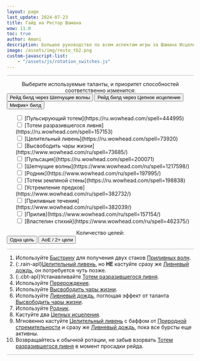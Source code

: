 ```yaml
---
layout: page
last_update: 2024-07-23
title: Гайд на Рестор Шамана
wow: 11.0
toc: true
author: Amani
description: Большое руководство по всем аспектам игры за Шамана Исцеления. Здесь разобраны билды талантов, приоритет заклинаний, подбор экипировки, настройка интерфейса, макросы и WA и многое другое.
image: /assets/img/resto_tb2.png
custom-javascript-list:
    - "/assets/js/rotation_switches.js"
---
```



<hr style="height:1px;background-color:#bbb">
<p></p>


<center>Выберите используемые таланты, и приоритет способностей соответственно изменится:</center>

<div class="btn-toolbar justify-content-center mt-2 mb-3">
  <div class="btn-group" role="group">
    <button type="button" id="build_resto_ww" class="btn btn-primary rotation-btn">Рейд билд через Шепчущие волны</button>
    <button type="button" id="build_resto_ch" class="btn btn-primary rotation-btn">Рейд билд через Цепное исцеление</button>
    <button type="button" id="build_resto_mplus" class="btn btn-primary rotation-btn">Мифик+ билд</button>
  </div>
</div>


<ul class="rotation_switches form-check form-switch mb-2" style="list-style-type: none;">
  <li markdown="span" class="rotation_switch">
    <input class="form-check-input" type="checkbox" id="rotation_switch_totem"> [Пульсирующий тотем](https://ru.wowhead.com/spell=444995)</li>  
  <li markdown="span" class="rotation_switch">
    <input class="form-check-input" type="checkbox" id="rotation_switch_cbt"> [Тотем разразившегося ливня](https://ru.wowhead.com/spell=157153)</li>     
  <li markdown="span" class="rotation_switch">
    <input class="form-check-input" type="checkbox" id="rotation_switch_rain"> [Целительный ливень](https://ru.wowhead.com/spell=73920)</li>    
  <li markdown="span" class="rotation_switch">
    <input class="form-check-input" type="checkbox" id="rotation_switch_ul"> [Высвободить чары жизни](https://www.wowhead.com/ru/spell=73685/)</li>  
  <li markdown="span" class="rotation_switch">
    <input class="form-check-input" type="checkbox" id="rotation_switch_und"> [Пульсация](https://ru.wowhead.com/spell=200071)</li>  
  <li markdown="span" class="rotation_switch"> 
    <input class="form-check-input" type="checkbox" id="rotation_switch_ww"> [Шепчущие волны](https://www.wowhead.com/ru/spell=1217598/)</li>
  <li markdown="span" class="rotation_switch">
    <input class="form-check-input" type="checkbox" id="rotation_switch_ws"> [Родник](https://www.wowhead.com/ru/spell=197995/)</li>
  <li markdown="span" class="rotation_switch">
    <input class="form-check-input" type="checkbox" id="rotation_switch_ewt"> [Тотем земляной стены](https://ru.wowhead.com/spell=198838)</li>  
  <li markdown="span" class="rotation_switch">
    <input class="form-check-input" type="checkbox" id="rotation_switch_reach"> [Устремление предков](https://www.wowhead.com/ru/spell=382732/)</li>
  <li markdown="span" class="rotation_switch">
    <input class="form-check-input" type="checkbox" id="rotation_switch_flow"> [Приливные течения](https://www.wowhead.com/ru/spell=382039/)</li>  
  <li markdown="span" class="rotation_switch">
    <input class="form-check-input" type="checkbox" id="rotation_switch_tide"> [Прилив](https://www.wowhead.com/ru/spell=157154/)</li>
  <li markdown="span" class="rotation_switch">
    <input class="form-check-input" type="checkbox" id="rotation_switch_mote"> [Властелин стихий](https://www.wowhead.com/ru/spell=462375/)</li>
</ul>


<center>Количество целей:</center>
<div class="btn-toolbar justify-content-center mt-2 mb-3">
  <div class = "btn-group btn-group-sm">
    <button type="button" id="target_1" class="btn btn-primary px-3 rotation-btn active">Одна цель</button>
    <button type="button" id="target_2" class="btn btn-primary px-3 rotation-btn">АоЕ / 2+ цели</button>
  </div>
</div>

<hr style="height:1px;background-color:#bbb">
<p></p>

<div id="st" markdown="1">


1. Используйте [Быстрину](https://ru.wowhead.com/spell=61295) для получения двух стаков [Приливных волн](https://www.wowhead.com/ru/spell=51564/).
2. {:.rain-apl}[Целительный ливень](https://ru.wowhead.com/spell=73920), но **НЕ** кастуйте сразу же [Ливневый дождь](https://www.wowhead.com/ru/spell=462488), он потребуется чуть позже.
4. {:.cbt-apl}Устанавливайте [Тотем разразившегося ливня](https://www.wowhead.com/ru/spell=157153).
5. Используйте [Перерождение](https://ru.wowhead.com/spell=114052).
3. Используйте [Высвободить чары жизни](https://www.wowhead.com/ru/spell=73685/).
6. Используйте [Ливневый дождь](https://www.wowhead.com/ru/spell=462488), поглощая эффект от таланта [Высвободить чары жизни](https://www.wowhead.com/ru/spell=73685/).
7. Используйте [Родник](https://www.wowhead.com/ru/spell=197995/).
8. Кастуйте два [Цепных исцеления](https://ru.wowhead.com/spell=1064).
9. Мгновенно кастуйте [Целительный ливень](https://ru.wowhead.com/spell=73920) с баффом от [Природной стремительности](https://www.wowhead.com/ru/spell=132158/) и сразу же [Ливневый дождь](https://www.wowhead.com/ru/spell=462488), пока все бурсты еще активны.
10. Возвращайтесь к обычной ротации, не забыв взорвать [Тотем разразившегося ливня](https://www.wowhead.com/ru/spell=157153) в момент просадки рейда.




</div>

<div id="aoe" markdown="1" style="display:none;">

**Опенер в бою против 2+ целей:**
1. [Элементаль бури](https://ru.wowhead.com/spell=192249) за **4** секунды до пула. Убедитесь, что вы не взяли противника в цель чтобы не запулить раньше времени.
2. [Хранитель бурь](https://ru.wowhead.com/spell=191634) за **3** секунды до пула.
3. [Выброс лавы](https://ru.wowhead.com/spell=51505) за **1.5** секунд до пула.
4. {:.lmt-apl}[Тотем жидкой магмы](https://ru.wowhead.com/spell=192222) в момент пула.
4. {:.no-lmt-apl}[Огненный шок](https://ru.wowhead.com/spell=188389) в момент пула.
2. {:.pw-apl .tempest-apl .lmt-apl}[Первозданная волна](https://ru.wowhead.com/spell=375982).
2. {:.pw-apl .no-tempest-apl .lmt-apl}[Первозданная волна](https://ru.wowhead.com/spell=375982) в макросе со [Стремительностью предков](https://ru.wowhead.com/spell=448861).
3. [Перерождение](https://www.wowhead.com/ru/spell=114050/) в момент пула вместе с прожимным аксессуаром и [Охлажденным зельем](https://www.wowhead.com/ru/item=212265).
2. {:.pw-apl .tempest-apl .no-lmt-apl}[Первозданная волна](https://ru.wowhead.com/spell=375982).
2. {:.pw-apl .no-tempest-apl .no-lmt-apl}[Первозданная волна](https://ru.wowhead.com/spell=375982) в макросе со [Стремительностью предков](https://ru.wowhead.com/spell=448861).
4. [Цепная молния](https://www.wowhead.com/ru/spell=188443).
4. [Цепная молния](https://www.wowhead.com/ru/spell=188443).
7. Продолжайте согласно приоритету заклинаний, указанному ниже.

<p></p>

**Приоритет в бою против 2+ целей:**
1. [Элементаль бури](https://ru.wowhead.com/spell=192249) по кулдауну.
  * Можно синхронизировать [Элементаля бури](https://ru.wowhead.com/spell=192249) и [Перерождение](https://www.wowhead.com/ru/spell=114050/), придержав использование [Элементаля бури](https://ru.wowhead.com/spell=192249), но следите за общим количеством его использований за бой.
2. [Хранитель бурь](https://ru.wowhead.com/spell=191634).
2. {:.lmt-apl}[Тотем жидкой магмы](https://ru.wowhead.com/spell=192222) по кулдауну.
2. {:.lmt-apl .pw-apl .no-tempest-apl}[Первозданная волна](https://ru.wowhead.com/spell=375982) в макросе со [Стремительностью предков](https://ru.wowhead.com/spell=448861).
2. [Перерождение](https://www.wowhead.com/ru/spell=114050/), вместе с прожимным аксессуаром и [Охлажденным зельем](https://www.wowhead.com/ru/item=212265).
2. {:.no-lmt-apl .pw-apl .tempest-apl}[Первозданная волна](https://ru.wowhead.com/spell=375982).
4. [Цепная молния](https://www.wowhead.com/ru/spell=188443), если есть **2** стака баффа [Ярости шторма](https://www.wowhead.com/ru/spell=462695/) и это не приведет к оверкапу энергии Водоворота.
4. {:.no-tempest-apl}[Выброс лавы](https://ru.wowhead.com/spell=51505) с проком [Волны лавы](https://www.wowhead.com/ru/spell=77756), чтобы поглотить огненную часть баффа [Слияние стихий](https://www.wowhead.com/ru/spell=462840).
4. {:.no-eogs-apl}[Землетрясение](https://ru.wowhead.com/spell=61882).
  * {:.no-tempest-apl}В бою против **2-3** целей, в случае **отсутствия** предков, [Землетрясение](https://ru.wowhead.com/spell=61882) можно заменить на [Земной шок](https://ru.wowhead.com/spell=8042).
4. {:.eogs-apl}[Землетрясение](https://ru.wowhead.com/spell=61882) с баффом [Отголоски Великого Раскола](https://www.wowhead.com/ru/spell=384087).
2. {:.eb-apl .eogs-apl}[Удар духов стихий](https://ru.wowhead.com/spell=117014) для получения баффа [Отголоски Великого Раскола](https://www.wowhead.com/ru/spell=384087).
2. {:.no-eb-apl  .eogs-apl}[Земной шок](https://ru.wowhead.com/spell=8042) для получения баффа [Отголоски Великого Раскола](https://www.wowhead.com/ru/spell=384087).
3. {:.tempest-apl}[Буря](https://ru.wowhead.com/spell=454009).
4. {:.no-eb-apl}[Ледяная ярость](https://ru.wowhead.com/spell=462816).
4. {:.no-tempest-apl}[Выброс лавы](https://ru.wowhead.com/spell=51505), если в бою не более **2-3** целей.
  * {:.mote-apl}Всегда чередуйте [Выброс лавы](https://ru.wowhead.com/spell=51505) с другой способностью для реализации баффа [Властелина стихий](https://www.wowhead.com/ru/spell=16166/).
4. {:.no-tempest-apl}[Ледяной шок](https://ru.wowhead.com/spell=196840) с баффом [Ледяной ярости](https://ru.wowhead.com/spell=462816), если [Перерождение](https://www.wowhead.com/ru/spell=114050/) не активно.
6. {:.tempest-apl}[Молния](https://ru.wowhead.com/spell=188196) с баффом от [Хранителя бурь](https://ru.wowhead.com/spell=191634) в бою против **2** целей.
4. [Цепная молния](https://www.wowhead.com/ru/spell=188443).
4. {:.eb-apl}[Ледяная ярость](https://ru.wowhead.com/spell=462816) во время передвижения.
9. [Благосклонность предков](https://ru.wowhead.com/spell=79206) / [Ледяной шок](https://ru.wowhead.com/spell=196840) / [Огненный шок](https://ru.wowhead.com/spell=188389) во время передвижения.



</div>



<hr style="height:1px;background-color:#bbb">
<p></p>